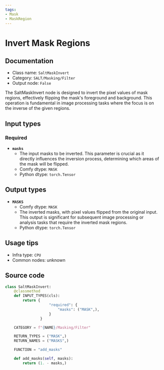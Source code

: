 ```yaml
---
tags:
- Mask
- MaskRegion
---
```


# Invert Mask Regions
## Documentation
- Class name: `SaltMaskInvert`
- Category: `SALT/Masking/Filter`
- Output node: `False`

The SaltMaskInvert node is designed to invert the pixel values of mask regions, effectively flipping the mask's foreground and background. This operation is fundamental in image processing tasks where the focus is on the inverse of the given regions.
## Input types
### Required
- **`masks`**
    - The input masks to be inverted. This parameter is crucial as it directly influences the inversion process, determining which areas of the mask will be flipped.
    - Comfy dtype: `MASK`
    - Python dtype: `torch.Tensor`
## Output types
- **`MASKS`**
    - Comfy dtype: `MASK`
    - The inverted masks, with pixel values flipped from the original input. This output is significant for subsequent image processing or analysis tasks that require the inverted mask regions.
    - Python dtype: `torch.Tensor`
## Usage tips
- Infra type: `CPU`
- Common nodes: unknown


## Source code
```python
class SaltMaskInvert:
    @classmethod
    def INPUT_TYPES(cls):
        return {
                    "required": {
                        "masks": ("MASK",),
                    }
                }

    CATEGORY = f"{NAME}/Masking/Filter"

    RETURN_TYPES = ("MASK",)
    RETURN_NAMES = ("MASKS",)

    FUNCTION = "add_masks"

    def add_masks(self, masks):
        return (1. - masks,)

```
